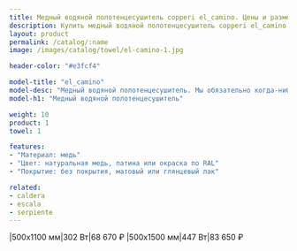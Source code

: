 ```yaml
---
title: Медный водяной полотенцесушитель copperi el_camino. Цены и размеры.
description: Купить медный водяной полотенцесушитель copperi el_camino в Москве по цене производителя.
layout: product
permalink: /catalog/:name
image: /images/catalog/towel/el-camino-1.jpg

header-color: "#e3fcf4"

model-title: "el_camino"
model-desc: "Медный водяной полотенцесушитель. Мы обязательно когда-нибудь придумаем крутое описание для этой модели, но сейчас совсем не до того. Посмотрите пока на картинки, всё и так понятно. А если не понятно, позвоните нам и мы всё расскажем. Или напишите, если не любите звонить."
model-h1: "Медный водяной полотенцесушитель"

weight: 10
product: 1
towel: 1

features:
- "Материал: медь"
- "Цвет: натуральная медь, патина или окраска по RAL"
- "Покрытие: без покрытия, матовый или глянцевый лак"

related:
- caldera
- escala
- serpiente
---
```

|500x1100 мм|302 Вт|68 670 ₽
|500x1500 мм|447 Вт|83 650 ₽